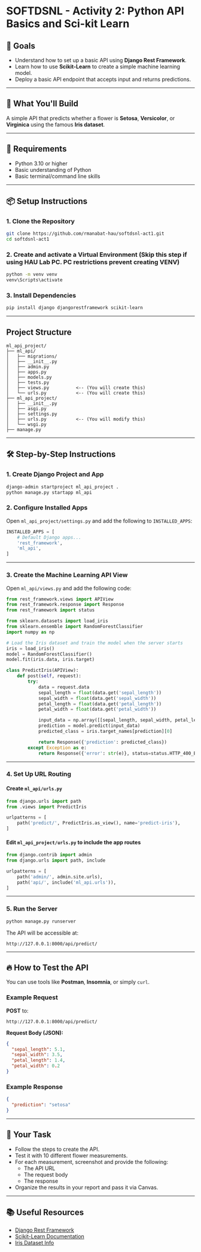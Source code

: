 # SOFTDSNL - Activity 2: Python API Basics and Sci-kit Learn

## 🚀 Goals

- Understand how to set up a basic API using **Django Rest Framework**.
- Learn how to use **Scikit-Learn** to create a simple machine learning model.
- Deploy a basic API endpoint that accepts input and returns predictions.

---

## 🧠 What You'll Build

A simple API that predicts whether a flower is **Setosa**, **Versicolor**, or **Virginica** using the famous **Iris dataset**.

---

## 🔧 Requirements

- Python 3.10 or higher
- Basic understanding of Python
- Basic terminal/command line skills

---

## 📦 Setup Instructions

### 1. Clone the Repository

```bash
git clone https://github.com/rmanabat-hau/softdsnl-act1.git
cd softdsnl-act1
```

### 2. Create and activate a Virtual Environment (Skip this step if using HAU Lab PC. PC restrictions prevent creating VENV)

```bash
python -m venv venv
venv\Scripts\activate
```

### 3. Install Dependencies

```bash
pip install django djangorestframework scikit-learn
```

---

## Project Structure

```
ml_api_project/
├── ml_api/
│   ├── migrations/
│   ├── __init__.py
│   ├── admin.py
│   ├── apps.py
│   ├── models.py
│   ├── tests.py
│   ├── views.py          <-- (You will create this)
│   └── urls.py           <-- (You will create this)
├── ml_api_project/
│   ├── __init__.py
│   ├── asgi.py
│   ├── settings.py
│   ├── urls.py           <-- (You will modify this)
│   └── wsgi.py
├── manage.py
```

---

## 🛠️ Step-by-Step Instructions

### 1. Create Django Project and App

```bash
django-admin startproject ml_api_project .
python manage.py startapp ml_api
```

### 2. Configure Installed Apps

Open `ml_api_project/settings.py` and add the following to `INSTALLED_APPS`:

```python
INSTALLED_APPS = [
    # Default Django apps...
    'rest_framework',
    'ml_api',
]
```

---

### 3. Create the Machine Learning API View

Open `ml_api/views.py` and add the following code:

```python
from rest_framework.views import APIView
from rest_framework.response import Response
from rest_framework import status

from sklearn.datasets import load_iris
from sklearn.ensemble import RandomForestClassifier
import numpy as np

# Load the Iris dataset and train the model when the server starts
iris = load_iris()
model = RandomForestClassifier()
model.fit(iris.data, iris.target)

class PredictIris(APIView):
    def post(self, request):
        try:
            data = request.data
            sepal_length = float(data.get('sepal_length'))
            sepal_width = float(data.get('sepal_width'))
            petal_length = float(data.get('petal_length'))
            petal_width = float(data.get('petal_width'))

            input_data = np.array([[sepal_length, sepal_width, petal_length, petal_width]])
            prediction = model.predict(input_data)
            predicted_class = iris.target_names[prediction][0]

            return Response({'prediction': predicted_class})
        except Exception as e:
            return Response({'error': str(e)}, status=status.HTTP_400_BAD_REQUEST)
```

---

### 4. Set Up URL Routing

#### Create `ml_api/urls.py`

```python
from django.urls import path
from .views import PredictIris

urlpatterns = [
    path('predict/', PredictIris.as_view(), name='predict-iris'),
]
```

#### Edit `ml_api_project/urls.py` to include the app routes

```python
from django.contrib import admin
from django.urls import path, include

urlpatterns = [
    path('admin/', admin.site.urls),
    path('api/', include('ml_api.urls')),
]
```

---

### 5. Run the Server

```bash
python manage.py runserver
```

The API will be accessible at:

```
http://127.0.0.1:8000/api/predict/
```

---

## 🔥 How to Test the API

You can use tools like **Postman**, **Insomnia**, or simply `curl`.

### Example Request

**POST** to:

```
http://127.0.0.1:8000/api/predict/
```

**Request Body (JSON):**

```json
{
  "sepal_length": 5.1,
  "sepal_width": 3.5,
  "petal_length": 1.4,
  "petal_width": 0.2
}
```

### Example Response

```json
{
  "prediction": "setosa"
}
```

---

## 🎯 Your Task

- Follow the steps to create the API.
- Test it with 10 different flower measurements.
- For each measurement, screenshot and provide the following:
  - The API URL
  - The request body
  - The response
- Organize the results in your report and pass it via Canvas. 

---

## 📚 Useful Resources

- [Django Rest Framework](https://www.django-rest-framework.org/)
- [Scikit-Learn Documentation](https://scikit-learn.org/stable/)
- [Iris Dataset Info](https://scikit-learn.org/stable/auto_examples/datasets/plot_iris_dataset.html)




